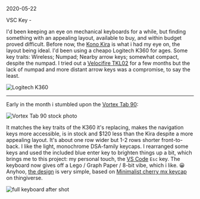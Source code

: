2020-05-22

VSC Key - 

I'd been keeping an eye on mechanical keyboards for a while, but finding something with an appealing layout, available to buy, and within budget proved difficult.  Before now, the [Kono Kira](https://kono.store/products/kira-mechanical-keyboard) is what i had my eye on, the layout being ideal.  I'd been using a cheapo Logitech K360 for ages.  Some key traits: Wireless; Numpad; Nearby arrow keys; somewhat compact, despite the numpad.  I tried out a [Velocifire TKL02](https://www.amazon.com/gp/product/B07DFBKYT5) for a few months but the lack of numpad and more distant arrow keys was a compromise, to say the least.

![Logitech K360](https://i.imgur.com/Xe6fvlM.png) 

---

Early in the month i stumbled upon the [Vortex Tab 90](https://mechanicalkeyboards.com/shop/index.php?l=product_detail&p=4557):  

![Vortex Tab 90 stock photo](https://i.imgur.com/hFhN8zT.png)

It matches the key traits of the K360 it's replacing, makes the navigation keys more accessible, is in stock and $120 less than the Kira despite a more appealing layout.  It's about one row wider but 1-2 rows shorter front-to-back.  I like the light, monochrome DSA-family keycaps.  I rearranged some keys and used the included blue enter key to brighten things up a bit, which brings me to this project: my personal touch, the [VS Code](https://en.wikipedia.org/wiki/Visual_Studio_Code) `Esc` key.  The keyboard now gives off a Lego / Graph Paper / 8-bit vibe, which i like.  😀  Anyhoo, [the design](https://github.com/McNerdius/3DP/tree/master/VSC%20Key) is very simple, based on [Minimalist cherry mx keycap](https://www.thingiverse.com/thing:2766779/files) on thingiverse.


![full keyboard after shot](https://i.imgur.com/LQjp6sy.png)


